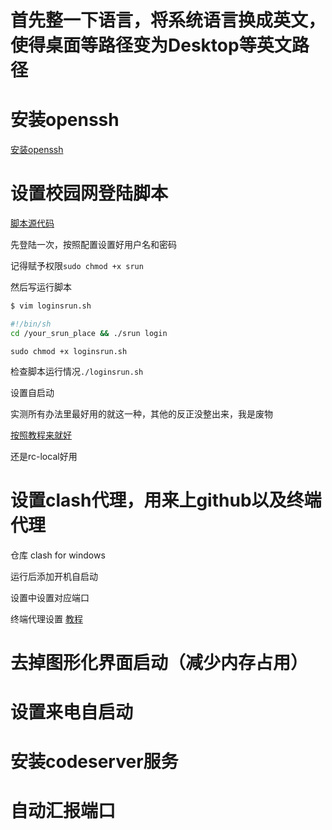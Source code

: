 # 首先整一下语言，将系统语言换成英文，使得桌面等路径变为Desktop等英文路径

# 安装openssh 
[安装openssh](https://zhuanlan.zhihu.com/p/442023386)

# 设置校园网登陆脚本
[脚本源代码](https://github.com/vouv/srun)

先登陆一次，按照配置设置好用户名和密码

记得赋予权限`sudo chmod +x srun`

然后写运行脚本

```bash
$ vim loginsrun.sh

#!/bin/sh
cd /your_srun_place && ./srun login
```

`sudo chmod +x loginsrun.sh`

检查脚本运行情况`./loginsrun.sh`

设置自启动

实测所有办法里最好用的就这一种，其他的反正没整出来，我是废物

[按照教程来就好](https://www.linuxprobe.com/linux-rc-local.html)

还是rc-local好用

# 设置clash代理，用来上github以及终端代理
仓库 clash for windows

运行后添加开机自启动

设置中设置对应端口

终端代理设置
[教程](https://www.zhihu.com/question/472418041)

# 去掉图形化界面启动（减少内存占用）

# 设置来电自启动

# 安装codeserver服务

# 自动汇报端口

